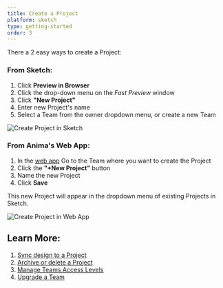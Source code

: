 ```yaml
---
title: Create a Project
platform: sketch
type: getting-started
order: 3
---
```

<!---
Projects are where your designs are live in Anima. There are two types of projects: **Personal Projects** and **Team Projects**.

-   **Personal Projects** are where you do work by yourself. Only you can access your Personal Projects unless you invite others as Guests (Share > Invite Guests). To access Personal Projects, click the dropdown menu in the top left corner of the Anima web app and select **Personal**.

-   **Team Projects** are where you can collaborate with others in your Organization. There can be multiple Projects in one team. Anyone added to the a Team can access these Projects. 
You can also invite Guests to a specific Project in a Team Projects and restrict them from accessing the other Projects (Share > Invite Guests).

> ❗️**Important:** 
> - Each **Team workspace** needs its own separate Anima subscription
> - **Personal workspace** will automatically be upgraded when a Team workspace is upgraded
> 
> 

## How to Create a Project
--->

There a 2 easy ways to create a Project:

### **From Sketch:**
1. Click **Preview in Browser**
2. Click the drop-down menu on the *Fast Preview* window
3. Click **"New Project"**
4. Enter new Project's name
5. Select a Team from the owner dropdown menu, or create a new Team

![Create Project in Sketch](https://p46.f4.n0.cdn.getcloudapp.com/items/6qu5e8JN/Sync%20to%20a%20new%20project%402x.png?v=b517a18ba618b1149b8f377d944420b1)

	
### **From Anima's Web App:**
1. In the [web app](https://projects.animaapp.com) Go to the Team where you want to create the Project
2. Click the **"+New Project"** button
3. Name the new Project
4. Click **Save**
	
This new Project will appear in the dropdown menu of existing Projects in Sketch.

![Create Project in Web App](https://p46.f4.n0.cdn.getcloudapp.com/items/QwuKbDdj/Create%20project%20in%20web%20app.png?v=0826a839f5764ebc7a36b423a2eef874)


## Learn More:

1. [Sync design to a Project](/v3/sketch/export/05-publish-and-manage-website.html#Step-2-Sync-Draft)
2. [Archive or delete a Project](/v3/sketch/export/manage-website.html#Versions)
3. [Manage Teams Access Levels](/v3/sketch/export/manage-access.html)
4. [Upgrade a Team](/v3/sketch/getting-started/upgrade.html)